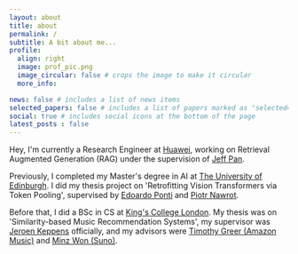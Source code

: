 ```yaml
---
layout: about
title: about
permalink: /
subtitle: A bit about me...
profile:
  align: right
  image: prof_pic.png
  image_circular: false # crops the image to make it circular
  more_info:

news: false # includes a list of news items
selected_papers: false # includes a list of papers marked as "selected={true}"
social: true # includes social icons at the bottom of the page
latest_posts : false
---
```


Hey, I'm currently a Research Engineer at [Huawei](https://www.huawei.com/en/corporate-information/research-development), working on Retrieval Augmented Generation (RAG) under the supervision of [Jeff Pan](https://scholar.google.com/citations?user=zLDAY8QAAAAJ&hl=es). 

Previously, I completed my Master's degree in AI at [The University of Edinburgh](https://www.ed.ac.uk/c/edinburgh-ai). I did my thesis project on 'Retrofitting Vision Transformers via Token Pooling', supervised by [Edoardo Ponti](https://scholar.google.ca/citations?user=tklL2q0AAAAJ&hl=en) and [Piotr Nawrot](https://scholar.google.com/citations?user=9wrNHUQAAAAJ&hl=en). 

Before that, I did a BSc in CS at [King's College London](https://www.kcl.ac.uk/informatics). My thesis was on 'Similarity-based Music Recommendation Systems', my supervisor was [Jeroen Keppens](https://scholar.google.co.uk/citations?user=6uEtmfoAAAAJ&hl=de) officially, and my advisors were [Timothy Greer (Amazon Music)](https://scholar.google.com/citations?user=sD2tSQ4AAAAJ&hl=en) and [Minz Won (Suno)](https://scholar.google.com/citations?user=x5rArQMAAAAJ&hl=en).
